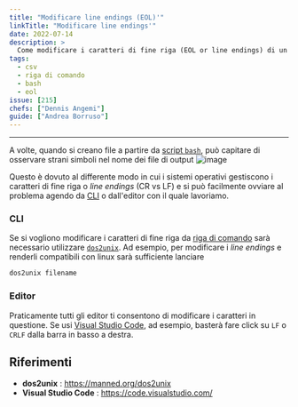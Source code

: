 ```yaml
---
title: "Modificare line endings (EOL)'"
linkTitle: "Modificare line endings'"
date: 2022-07-14
description: >
  Come modificare i caratteri di fine riga (EOL or line endings) di un file
tags:
  - csv
  - riga di comando
  - bash
  - eol
issue: [215]
chefs: ["Dennis Angemi"]
guide: ["Andrea Borruso"]
---
```


---

A volte, quando si creano file a partire da [script `bash`](https://tansignari.opendatasicilia.it/ricette/bash/), può capitare di osservare strani simboli nel nome dei file di output
![image](https://user-images.githubusercontent.com/77018886/178977928-8fca30d2-a990-4d63-8df0-31df45b4dbef.png)

Questo è dovuto al differente modo in cui i sistemi operativi gestiscono i caratteri di fine riga o _line endings_ (CR vs LF) e si può facilmente ovviare al problema agendo da [CLI](https://tansignari.opendatasicilia.it/ricette/riga_comando/) o dall'editor con il quale lavoriamo.

### CLI
Se si vogliono modificare i caratteri di fine riga da [riga di comando](https://tansignari.opendatasicilia.it/ricette/riga_comando/) sarà necessario utilizzare [`dos2unix`](https://manned.org/dos2unix). Ad esempio, per modificare i _line endings_ e renderli compatibili con linux sarà sufficiente lanciare 

```bash
dos2unix filename
```

### Editor
Praticamente tutti gli editor ti consentono di modificare i caratteri in questione. Se usi [Visual Studio Code](https://code.visualstudio.com/), ad esempio, basterà fare click su `LF` o `CRLF` dalla barra in basso a destra.

## Riferimenti

- **dos2unix** : <https://manned.org/dos2unix>
- **Visual Studio Code** : <https://code.visualstudio.com/>
